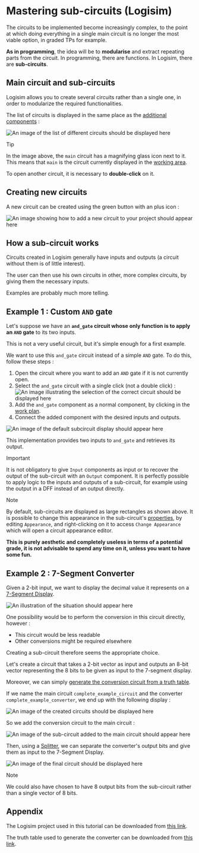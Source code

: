 # Mastering sub-circuits (Logisim)

The circuits to be implemented become increasingly complex, to the point at which doing everything in a single main circuit is no longer the most viable option, in graded TPs for example.

**As in programming**, the idea will be to **modularise** and extract repeating parts from the circuit. In programming, there are functions. In Logisim, there are **sub-circuits**.

## Main circuit and sub-circuits

Logisim allows you to create several circuits rather than a single one, in order to modularize the required functionalities.

The list of circuits is displayed in the same place as the [additional components](general-logisim-ui#3-les-composants-additionnels) :

![`An image of the list of different circuits should be displayed here`](/logisim/images/logisim-subcircuits-circuits-list.png)

> [!TIP]
> In the image above, the `main` circuit has a magnifying glass icon next to it. This means that `main` is the circuit currently displayed in the [working area](general-logisim-ui#1-the-working-area).
>
> To open another circuit, it is necessary to **double-click** on it.

## Creating new circuits

A new circuit can be created using the green button with an plus icon :

![`An image showing how to add a new circuit to your project should appear here`](/logisim/images/logisim-subcircuits-add-new.png)

## How a sub-circuit works

Circuits created in Logisim generally have inputs and outputs (a circuit without them is of little interest).

The user can then use his own circuits in other, more complex circuits, by giving them the necessary inputs.

Examples are probably much more telling.

## Example 1 : Custom `AND` gate

Let's suppose we have an **`and_gate` circuit whose only function is to apply an `AND` gate** to its two inputs.

This is not a very useful circuit, but it's simple enough for a first example.

We want to use this `and_gate` circuit instead of a simple `AND` gate. To do this, follow these steps :

1) Open the circuit where you want to add an `AND` gate if it is not currently open.
2) Select the `and_gate` circuit with a single click (not a double click) : ![`An image illustrating the selection of the correct circuit should be displayed here`](/logisim/images/logisim-subcircuits-select-subcircuit.png)
3) Add the `and_gate` component as a normal component, by clicking in the [work plan](general-logisim-ui#1-the-work-plan).
4) Connect the added component with the desired inputs and outputs.

![`An image of the default subcircuit display should appear here`](/logisim/images/logisim-subcircuits-default-display.png)

This implementation provides two inputs to `and_gate` and retrieves its output.

> [!IMPORTANT]
> It is not obligatory to give `Input` components as input or to recover the output of the sub-circuit with an `Output` component. It is perfectly possible to apply logic to the inputs and outputs of a sub-circuit, for example using the output in a DFF instead of an output directly.

> [!NOTE]
> By default, sub-circuits are displayed as large rectangles as shown above. It is possible to change this appearance in the sub-circuit's [properties](general-logisim-ui#4-properties), by editing `Appearance`, and right-clicking on it to access `Change Appearance` which will open a circuit appearance editor.
>
> **This is purely aesthetic and completely useless in terms of a potential grade, it is not advisable to spend any time on it, unless you want to have some fun.**

## Example 2 : 7-Segment Converter

Given a 2-bit input, we want to display the decimal value it represents on a [7-Segment Display](seven-segment-display).

![`An illustration of the situation should appear here`](/logisim/images/logisim-subcircuits-complete-example-situation.png)

One possibility would be to perform the conversion in this circuit directly, however :

- This circuit would be less readable
- Other conversions might be required elsewhere

Creating a sub-circuit therefore seems the appropriate choice.

Let's create a circuit that takes a 2-bit vector as input and outputs an 8-bit vector representing the 8 bits to be given as input to the 7-segment display.

Moreover, we can simply [generate the conversion circuit from a truth table](generate-circuits).

If we name the main circuit `complete_example_circuit` and the converter `complete_example_converter`, we end up with the following display :

![`An image of the created circuits should be displayed here`](/logisim/images/logisim-subcircuits-complete-example-circuits.png)

So we add the conversion circuit to the main circuit :

![`An image of the sub-circuit added to the main circuit should appear here`](/logisim/images/logisim-subcircuits-complete-example-add-subcircuit.png)

Then, using a [Splitter](splitter), we can separate the converter's output bits and give them as input to the 7-Segment Display.

![`An image of the final circuit should be displayed here`](/logisim/images/logisim-subcircuits-complete-example-plug-subcircuit-in.png)

> [!NOTE]
> We could also have chosen to have 8 output bits from the sub-circuit rather than a single vector of 8 bits.

## Appendix

The Logisim project used in this tutorial can be downloaded from <a href="/logisim/projects/logisim_subcircuits.circ" download="logisim_subcircuits.circ">this link</a>.

The truth table used to generate the converter can be downloaded from <a href="/logisim/truth-tables/logisim-subcircuits-complete-example-converter-truth-table.txt" download="logisim-subcircuits-complete-example-converter-truth-table.txt">this link</a>.